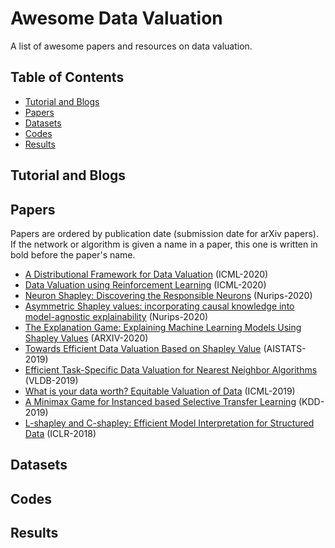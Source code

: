 # Awesome Data Valuation

A list of awesome papers and resources on data valuation.

## Table of Contents

- [Tutorial and Blogs](#tutorial-and-blogs)
- [Papers](#papers)
- [Datasets](#datasets)
- [Codes](#codes)
- [Results](#results)

## Tutorial and Blogs

## Papers

Papers are ordered by publication date (submission date for arXiv papers). If the network or algorithm is given a name in a paper, this one is written in bold before the paper's name.

- [A Distributional Framework for Data Valuation](https://arxiv.org/pdf/2002.12334.pdf) (ICML-2020)
- [Data Valuation using Reinforcement Learning](https://arxiv.org/pdf/1909.11671.pdf) (ICML-2020)
- [Neuron Shapley: Discovering the Responsible Neurons](https://arxiv.org/pdf/2002.09815.pdf) (Nurips-2020)
- [Asymmetric Shapley values: incorporating causal knowledge into model-agnostic explainability](https://arxiv.org/pdf/1910.06358.pdf) (Nurips-2020)
- [The Explanation Game: Explaining Machine Learning Models Using Shapley Values](https://arxiv.org/pdf/1909.08128.pdf) (ARXIV-2020)
- [Towards Efficient Data Valuation Based on Shapley Value](https://arxiv.org/pdf/1902.10275.pdf) (AISTATS-2019)
- [Efficient Task-Specific Data Valuation for Nearest Neighbor Algorithms](https://arxiv.org/pdf/1908.08619.pdf) (VLDB-2019)
- [What is your data worth? Equitable Valuation of Data](https://arxiv.org/pdf/1904.02868.pdf) (ICML-2019)
- [A Minimax Game for Instanced based Selective Transfer Learning](https://dl.acm.org/doi/pdf/10.1145/3292500.3330841) (KDD-2019)
- [L-shapley and C-shapley: Efficient Model Interpretation for Structured Data](https://arxiv.org/pdf/1808.02610.pdf) (ICLR-2018)

## Datasets

## Codes

## Results

